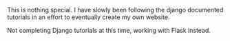 This is nothing special. I have slowly been following the django documented tutorials in an effort to eventually create my own website.   

Not completing Django tutorials at this time, working with Flask instead.
